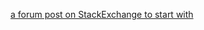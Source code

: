 [a forum post on StackExchange to start with](https://raspberrypi.stackexchange.com/questions/547/how-do-i-attach-a-gps-receiver)
